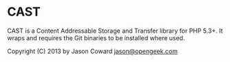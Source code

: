 # CAST

CAST is a Content Addressable Storage and Transfer library for PHP 5.3+. It wraps and requires the Git binaries to be installed where used.

Copyright (C) 2013 by Jason Coward <jason@opengeek.com>
